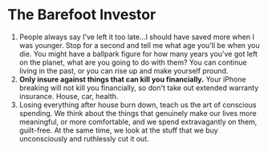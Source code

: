 # The Barefoot Investor

1. People always say I've left it too late...I should have saved more when I was younger. Stop for a second and tell me what age you'll be when you die. You might have a ballpark figure for how many years you've got left on the planet, what are you going to do with them? You can continue living in the past, or you can rise up and make yourself pround. 
2. **Only insure against things that can kill you financially.** Your iPhone breaking will not kill you financially, so don't take out extended warranty insurance. House, car, health.
3. Losing everything after house burn down, teach us the art of conscious spending. We think about the things that genuinely make our lives more meaningful, or more comfortable, and we spend extravagantly on them, guilt-free. At the same time, we look at the stuff that we buy unconsciously and ruthlessly cut it out.
